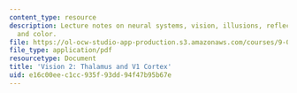 ```yaml
---
content_type: resource
description: Lecture notes on neural systems, vision, illusions, reflectance, light,
  and color.
file: https://ol-ocw-studio-app-production.s3.amazonaws.com/courses/9-01-introduction-to-neuroscience-fall-2007/e16c00eec1cc935f93dd94f47b95b67e_10_vision2.pdf
file_type: application/pdf
resourcetype: Document
title: 'Vision 2: Thalamus and V1 Cortex'
uid: e16c00ee-c1cc-935f-93dd-94f47b95b67e
---
```

